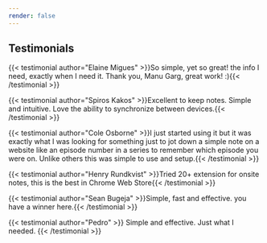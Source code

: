 ```yaml
---
render: false
---
```


## Testimonials

{{< testimonial author="Elaine Migues" >}}So simple, yet so great! the info I
need, exactly when I need it. Thank you, Manu Garg, great work!
:){{< /testimonial >}}

{{< testimonial author="Spiros Kakos" >}}Excellent to keep notes. Simple and
intuitive. Love the ability to synchronize between devices.{{< /testimonial >}}

{{< testimonial author="Cole Osborne" >}}I just started using it but it was
exactly what I was looking for something just to jot down a simple note on a
website like an episode number in a series to remember which episode you were
on. Unlike others this was simple to use and setup.{{< /testimonial >}}

{{< testimonial author="Henry Rundkvist" >}}Tried 20+ extension for onsite
notes, this is the best in Chrome Web Store{{< /testimonial >}}

{{< testimonial author="Sean Bugeja" >}}Simple, fast and effective. you have a
winner here.{{< /testimonial >}}

{{< testimonial author="Pedro" >}} Simple and effective. Just what I needed.
{{< /testimonial >}}
